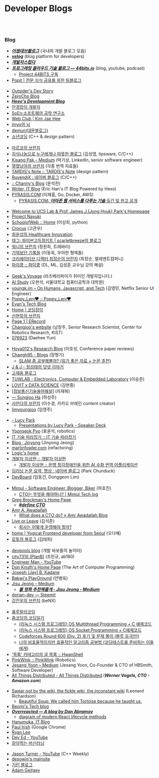 Developer Blogs
==========


 <br/><br/>


### Blog
- [___어썸데브블로그___](https://awesome-devblog.netlify.com/) (국내외 개발 블로그 모음)
- [___velog___](https://velog.io/) (blog platform for developers)
- [___개발자스럽다___](https://blog.gaerae.com/)
- [___프로그래밍 클라우드 기술 블로그 — 44bits.io___](https://www.44bits.io/ko) (blog, youtube, podcast)
    - [Project 44BITS 구독](https://www.notion.so/Project-44BITS-1943ba4a41124bfda865aa854609f703#e83db5905d6b446dadc869156432d6bf)
- [Popit | 전문 지식 공유를 위한 팀블로그](https://www.popit.kr/)  <br/><br/>
- [Outsider's Dev Story](https://blog.outsider.ne.kr/)
- [ZeroCho Blog](https://www.zerocho.com/)
- [___Heee's Development Blog___](https://gmlwjd9405.github.io/)
- [안경잡이 개발자](https://ndb796.tistory.com/)
- [SoEn:소프트웨어 공학 연구소](http://soen.kr/)
- [Web Club | Kim Jae Hee](https://webclub.tistory.com/)
- [jinyo의 뇌](https://wingnim.tistory.com/)
- [demun(대문블로그)](https://demun.tistory.com/)
- [소년코딩](https://boycoding.tistory.com/category) (C++ & design pattern)  <br/><br/>
- [마르코의 브런치](https://brunch.co.kr/@imagineer#info) 
- [지식나눔으로 누구에게나 따뜻한 블로그](https://blog.naver.com/tipsware) (김성엽, tipsware, C/C++)
- [Kisang Pak – Medium](https://medium.com/@kpak) (박기상, LinkedIn, senior software engineer)
- [열혈남아의 브런치](https://brunch.co.kr/@jowlee#articles) (각종 번역 자료들)
- [TARDIS's Note :: TARDIS's Note](https://tadis.tistory.com/)  (design pattern)
- [RuvendiX : 네이버 블로그](https://ruvendix.blog.me/)  (C/C++)
- [ :: Channy's Blog](http://channy.creation.net/) (윤석찬)
- [Writer, IT Blog](https://futurecreator.github.io/) (Eric Han's IT Blog Powered by Hexo)
- [PYRASIS.COM](http://www.pyrasis.com) (이재홍, Go, Docker, AWS)
    - [PYRASIS.COM: ___아마존 웹 서비스를 다루는 기술___ 출간 및 원고 공개](http://www.pyrasis.com/private/2014/09/30/publish-the-art-of-amazon-web-services-book)  <br/><br/>
- [Welcome to UCS Lab & Prof. James J.(Jong Hyuk) Park's Homepage](http://www.parkjonghyuk.net/)
- [Project Nayuki](https://www.nayuki.io/)
- [SchoolofWeb :: Home](http://schoolofweb.net/) (이상희, python)
- [Crocus](https://www.crocus.co.kr) (고관우)
- [최윤섭의 Healthcare Innovation](http://www.yoonsupchoi.com/)
- [태그: 파이썬고득점키트 | scarletbreeze의 블로그](https://scarletbreeze.github.io/tag/#/%ED%8C%8C%EC%9D%B4%EC%8D%AC%EA%B3%A0%EB%93%9D%EC%A0%90%ED%82%A4%ED%8A%B8)
- [워니의 브런치](https://brunch.co.kr/@hee072794#articles) (정원희, 트레바리)
- [기억보단 기록을](https://jojoldu.tistory.com/) (이동욱, 우아한 형제들)
- [크리에이티브 디렉터 최장순의 브런치](https://brunch.co.kr/@brandiator#articles) (최장순, 엘레멘트컴퍼니)
- [파이쿵 :: 파이쿵](https://pythonkim.tistory.com/) (DL, ML, 김성훈 교수님 강의 해설) <br/><br/>
- [Geek's Voyage](https://geeksvoyage.com/) (라즈베리파이가 취미인 개발자입니다.)
- [AI Study](http://www.aistudy.co.kr/) (오현석, 서울대학교 컴퓨터공학과 대학원)
- [youngk.im – On Humans, Javascript, and Tech](https://youngk.im/) (김영민, Netflix Senior UI Engineer)
- [Poppy_Leni♥ :: Poppy_Leni♥](https://poppy-leni.tistory.com/)
- [Evan's Tech Blog](https://evan-moon.github.io/)
- [Home | 코딩장이](https://itholic.github.io/)
- [신현묵의 브런치](https://brunch.co.kr/@supims#articles)
- [Page 1 | ERecord](https://eunajjing.github.io/)
- [Changjoo's website](https://sites.google.com/site/changjoonam/home) (남창주, Senior Research Scientist, Center for Robotics Research, KIST)
- [076923](https://076923.github.io/) (Daehee Yun)  <br/><br/>
- [Hoya012's Research Blog](https://hoya012.github.io/index.html) (이호성, Conference paper reviews)
- [Changh95 - Blogs](https://www.notion.so/Changh95-Blogs-168d026a772648b3b864556a40415370) (장형기)
    - [SLAM 좀 공부해볼까? (읽기 좋은 자료 + 논문 추천)](https://www.notion.so/SLAM-c007647dafbb41579bc683ea64eef55f)
- [J & J - 정성태의 닷넷 이야기](https://www.sysnet.pe.kr/)
- [고재웅 블로그](http://jwgo.kr/)
- [TUWLAB - Electronics, Computer & Embedded Laboratory](https://www.tuwlab.com/) (이승준)
- [LOVIT x DATA SCIENCE](https://lovit.github.io/) (김현중)
- [[정보통신기술용어해설]](http://www.ktword.co.kr/word/index.php) (차재복)
- [ — Sungjoo Ha](http://www.shurain.net/) (하성주)
- [사만다의 브런치](https://brunch.co.kr/@samantha89) (이수경, 카카오 브레인 content creator)
- [limyoungjoo](https://limyoungjoo.com/) (임영주)  <br/><br/>
- [ - Lucy Park](https://www.lucypark.kr/)
    - [Presentations by Lucy Park - Speaker Deck](https://speakerdeck.com/e9t)
- [Yoonseok Pyo](http://robotpilot.net/) (표윤석, robotics)
- [IT 기술 따라잡기 :: IT 기술 따라잡기](https://coronasdk.tistory.com/)
- [Blog · Jinyong](http://jinyongjeong.github.io/) (Jinyong Jeong)
- [martinfowler.com](https://martinfowler.com/) (refactoring)
- [Logic's home](http://simpleai.co.kr/)
- [개발자 이상현 :: 개발자 이상현](https://pgmrlsh.tistory.com/)
    - [개발자 이상현 :: 문맹 청각장애인을 위한 AI 수화 번역 어플리케이션](https://pgmrlsh.tistory.com/21)
- [딥러닝 논문 요약, 명상 : 네이버 블로그](https://blog.naver.com/sogangori) (Park Chunduck)
- [DevBoard](https://pw486.github.io/) (임동건, Donggeon Lim)  <br/><br/>
- [Mimul - Software Engineer, Blogger, Biker](https://www.mimul.com/) (하호진)
    - [CTO는 무엇을 해야하나? | Mimul Tech log](https://www.mimul.com/blog/what-does-a-cto-do/)
- [Greg Brockman's Home Page](https://gregbrockman.com/)
    - [___#define CTO___](https://blog.gregbrockman.com/figuring-out-the-cto-role-at-stripe)
- [Amr A. Awadallah](http://www.awadallah.com/)
    - [What does a CTO do? » Amr Awadallah Blog](http://www.awadallah.com/blog/2013/03/05/what-does-a-cto-do-2/)
- [Live or Leave](https://seokjun.kim/) (김석준)
    - [회사는 어떻게 운영해야 할까?](https://seokjun.kim/how-to-run-a-company/)
- [home | Yogicat Frontend developer from Seoul](https://yogicat.dev/) (오다혜)
- [로토의 블로그](https://blog.roto.codes/) (김태희)  <br/><br/>
- [devpools blog](http://www.devpools.kr/) (개발 바보들의 놀이터)
- [city7310 (PlanB)](https://velog.io/@city7310) (조민규, ab180)
- [Engineer Man - YouTube](https://www.youtube.com/channel/UCrUL8K81R4VBzm-KOYwrcxQ/videos) 
- [Don Knuth's Home Page](https://www-cs-faculty.stanford.edu/~knuth/) (The Art of Computer Programming)
- [Joseph (Jay) B. Kadane](http://www.stat.cmu.edu/~kadane/)
- [Bakwi's PlayGround](http://bakwi.io/) (안병욱)
- [Jisu Jeong – Medium](https://medium.com/@harry_41860)
    - [___볼 영화 추천해줄게 - Jisu Jeong - Medium___](https://medium.com/@harry_41860/%EB%B3%BC-%EC%98%81%ED%99%94-%EC%B6%94%EC%B2%9C%ED%95%B4%EC%A4%84%EA%B2%8C-b33a4878aa3e)
- [dorian-dev — Steemit](https://steemit.com/@dorian-dev)
- [강진우의 브런치](https://brunch.co.kr/@alden#articles) (beNX)  <br/><br/>
- [룰루랄라코딩 ](https://blog.lulab.net/)
- [줌코딩의 코딩일기](https://zoomkoding.github.io/)
    - [(리눅스 시스템 프로그래밍) OS Multithread Programming + C 예제코드](https://zoomkoding.github.io/os/linux/2019/04/08/os-thread.html)
    - [(리눅스 시스템 프로그래밍) OS Socket Programming + C예제코드](https://zoomkoding.github.io/os/linux/2019/04/07/os-socket.html)
    - [Codeforces Round 600 (Div. 2) 후기 및 문제 풀이 (블루 등극!!!!)](https://zoomkoding.github.io/codeforces/2019/11/17/codeforces-600.html)
    - [나의 비효율적이지만 효율적인 알고리즘 공부법 (코딩테스트를 준비하는 이들에게)](https://zoomkoding.github.io/%ED%9A%8C%EA%B3%A0/2019/12/05/how-to-algo.html)
- ['목록' 카테고리의 글 목록 :: HwanShell](https://hwan-shell.tistory.com/category)
- [PinkWink :: PinkWink](https://pinkwink.kr/) (Robotics)
- [Jesang Yoon – Medium](https://medium.com/@yoonjs2) (Jesang Yoon, Co-Founder & CTO of HBSmith, Software Developer)
- [All Things Distributed - All Things Distributed](https://www.allthingsdistributed.com/) (___Werner Vogels, CTO - Amazon.com___)  <br/><br/>
- [Swear not by the wiki, the fickle wiki, the inconstant wiki](https://www.crummy.com/) (Leonard Richardson)
    - [Beautiful Soup: We called him Tortoise because he taught us.](https://www.crummy.com/software/BeautifulSoup/)
- [Beomi's Tech blog](https://beomi.github.io/)
- [___Overreacted — A blog by Dan Abramov___](https://overreacted.io/)
    - [diagram of modern React lifecycle methods](https://twitter.com/dan_abramov/status/981712092611989509)
- [Hanumoka, IT Blog](https://www.hanumoka.net/)
- [Paul Irish](https://www.paulirish.com/) (Google Chrome)
- [Ryan Lee](https://shlee1353.github.io/)
- [Dev Ed - YouTube](https://www.youtube.com/channel/UClb90NQQcskPUGDIXsQEz5Q/)
- [갈아먹는 머신러닝](https://yeomko.tistory.com/)  <br/><br/>
- [Jason Turner - YouTube](https://www.youtube.com/c/JasonTurner-lefticus/featured) (C++ Weekly)
- [desowin's mainsite](https://desowin.org/)
- [기린 블로그](https://fishpoint.tistory.com/)
- [Adam Geitgey](https://www.adamgeitgey.com/)


 <br/><br/>
 
 
 
